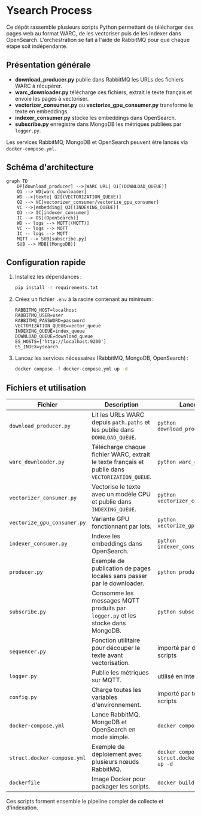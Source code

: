 # Ysearch Process

Ce dépôt rassemble plusieurs scripts Python permettant de télécharger des pages web au format WARC, de les vectoriser puis de les indexer dans OpenSearch. L'orchestration se fait à l'aide de RabbitMQ pour que chaque étape soit indépendante.

## Présentation générale
- **download_producer.py** publie dans RabbitMQ les URLs des fichiers WARC à récupérer.
- **warc_downloader.py** télécharge ces fichiers, extrait le texte français et envoie les pages à vectoriser.
- **vectorizer_consumer.py** ou **vectorize_gpu_consumer.py** transforme le texte en embeddings.
- **indexer_consumer.py** stocke les embeddings dans OpenSearch.
- **subscribe.py** enregistre dans MongoDB les métriques publiées par `logger.py`.

Les services RabbitMQ, MongoDB et OpenSearch peuvent être lancés via `docker-compose.yml`.

## Schéma d'architecture
```mermaid
graph TD
    DP[download_producer] -->|WARC URL| Q1[(DOWNLOAD_QUEUE)]
    Q1 --> WD[warc_downloader]
    WD -->|texte| Q2[(VECTORIZATION_QUEUE)]
    Q2 --> VC[vectorizer_consumer/vectorize_gpu_consumer]
    VC -->|embedding| Q3[(INDEXING_QUEUE)]
    Q3 --> IC[indexer_consumer]
    IC --> OS[(OpenSearch)]
    WD -- logs --> MQTT[(MQTT)]
    VC -- logs --> MQTT
    IC -- logs --> MQTT
    MQTT --> SUB[subscribe.py]
    SUB --> MDB[(MongoDB)]
```

## Configuration rapide
1. Installez les dépendances :
   ```bash
   pip install -r requirements.txt
   ```
2. Créez un fichier `.env` à la racine contenant au minimum :
   ```env
   RABBITMQ_HOST=localhost
   RABBITMQ_USER=user
   RABBITMQ_PASSWORD=password
   VECTORIZATION_QUEUE=vector_queue
   INDEXING_QUEUE=index_queue
   DOWNLOAD_QUEUE=download_queue
   ES_HOSTS=['http://localhost:9200']
   ES_INDEX=ysearch
   ```
3. Lancez les services nécessaires (RabbitMQ, MongoDB, OpenSearch) :
   ```bash
   docker compose -f docker-compose.yml up -d
   ```

## Fichiers et utilisation
| Fichier | Description | Lancement |
|---------|-------------|-----------|
| `download_producer.py` | Lit les URLs WARC depuis `path.paths` et les publie dans `DOWNLOAD_QUEUE`. | `python download_producer.py` |
| `warc_downloader.py` | Télécharge chaque fichier WARC, extrait le texte français et publie dans `VECTORIZATION_QUEUE`. | `python warc_downloader.py` |
| `vectorizer_consumer.py` | Vectorise le texte avec un modèle CPU et publie dans `INDEXING_QUEUE`. | `python vectorizer_consumer.py` |
| `vectorize_gpu_consumer.py` | Variante GPU fonctionnant par lots. | `python vectorize_gpu_consumer.py` |
| `indexer_consumer.py` | Indexe les embeddings dans OpenSearch. | `python indexer_consumer.py` |
| `producer.py` | Exemple de publication de pages locales sans passer par le downloader. | `python producer.py` |
| `subscribe.py` | Consomme les messages MQTT produits par `logger.py` et les stocke dans MongoDB. | `python subscribe.py` |
| `sequencer.py` | Fonction utilitaire pour découper le texte avant vectorisation. | importé par d'autres scripts |
| `logger.py` | Publie les métriques sur MQTT. | utilisé en interne |
| `config.py` | Charge toutes les variables d'environnement. | importé par tous les scripts |
| `docker-compose.yml` | Lance RabbitMQ, MongoDB et OpenSearch en mode simple. | `docker compose up -d` |
| `struct.docker-compose.yml` | Exemple de déploiement avec plusieurs nœuds RabbitMQ. | `docker compose -f struct.docker-compose.yml up -d` |
| `dockerfile` | Image Docker pour packager les scripts. | `docker build -t ysearch .` |

Ces scripts forment ensemble le pipeline complet de collecte et d'indexation.
